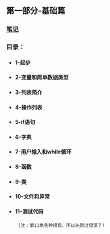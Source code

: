 ## 第一部分-基础篇

### [笔记](https://github.com/anliux/Python_Crash_Course/blob/master/PartI_Basics/A_Basics_Note.ipynb)

### 目录：
* #### 1-起步
* #### 2-变量和简单数据类型
* #### 3-列表简介
* #### 4-操作列表
* #### 5-if语句
* #### 6-字典
* #### 7-用户输入和while循环
* #### 8-函数
* #### 9-类
* #### 10-文件和异常
* #### 11-测试代码
       (注：第11章各种报错，所以先跳过错误了)
